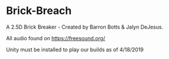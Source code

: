 # Brick-Breach
A 2.5D Brick Breaker - Created by Barron Botts & Jalyn DeJesus.

All audio found on https://freesound.org/

Unity must be installed to play our builds as of 4/18/2019
